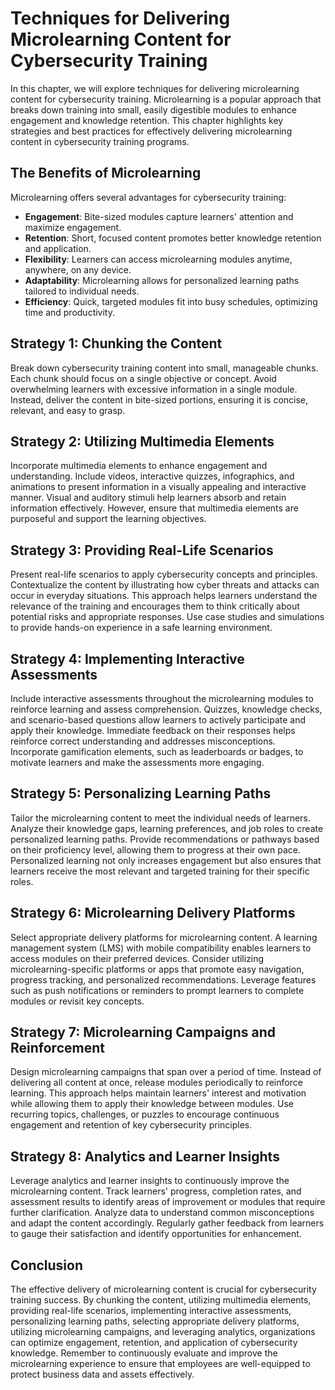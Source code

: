 Techniques for Delivering Microlearning Content for Cybersecurity Training
===================================================================================

In this chapter, we will explore techniques for delivering microlearning content for cybersecurity training. Microlearning is a popular approach that breaks down training into small, easily digestible modules to enhance engagement and knowledge retention. This chapter highlights key strategies and best practices for effectively delivering microlearning content in cybersecurity training programs.

The Benefits of Microlearning
-----------------------------

Microlearning offers several advantages for cybersecurity training:

* **Engagement**: Bite-sized modules capture learners' attention and maximize engagement.
* **Retention**: Short, focused content promotes better knowledge retention and application.
* **Flexibility**: Learners can access microlearning modules anytime, anywhere, on any device.
* **Adaptability**: Microlearning allows for personalized learning paths tailored to individual needs.
* **Efficiency**: Quick, targeted modules fit into busy schedules, optimizing time and productivity.

Strategy 1: Chunking the Content
--------------------------------

Break down cybersecurity training content into small, manageable chunks. Each chunk should focus on a single objective or concept. Avoid overwhelming learners with excessive information in a single module. Instead, deliver the content in bite-sized portions, ensuring it is concise, relevant, and easy to grasp.

Strategy 2: Utilizing Multimedia Elements
-----------------------------------------

Incorporate multimedia elements to enhance engagement and understanding. Include videos, interactive quizzes, infographics, and animations to present information in a visually appealing and interactive manner. Visual and auditory stimuli help learners absorb and retain information effectively. However, ensure that multimedia elements are purposeful and support the learning objectives.

Strategy 3: Providing Real-Life Scenarios
-----------------------------------------

Present real-life scenarios to apply cybersecurity concepts and principles. Contextualize the content by illustrating how cyber threats and attacks can occur in everyday situations. This approach helps learners understand the relevance of the training and encourages them to think critically about potential risks and appropriate responses. Use case studies and simulations to provide hands-on experience in a safe learning environment.

Strategy 4: Implementing Interactive Assessments
------------------------------------------------

Include interactive assessments throughout the microlearning modules to reinforce learning and assess comprehension. Quizzes, knowledge checks, and scenario-based questions allow learners to actively participate and apply their knowledge. Immediate feedback on their responses helps reinforce correct understanding and addresses misconceptions. Incorporate gamification elements, such as leaderboards or badges, to motivate learners and make the assessments more engaging.

Strategy 5: Personalizing Learning Paths
----------------------------------------

Tailor the microlearning content to meet the individual needs of learners. Analyze their knowledge gaps, learning preferences, and job roles to create personalized learning paths. Provide recommendations or pathways based on their proficiency level, allowing them to progress at their own pace. Personalized learning not only increases engagement but also ensures that learners receive the most relevant and targeted training for their specific roles.

Strategy 6: Microlearning Delivery Platforms
--------------------------------------------

Select appropriate delivery platforms for microlearning content. A learning management system (LMS) with mobile compatibility enables learners to access modules on their preferred devices. Consider utilizing microlearning-specific platforms or apps that promote easy navigation, progress tracking, and personalized recommendations. Leverage features such as push notifications or reminders to prompt learners to complete modules or revisit key concepts.

Strategy 7: Microlearning Campaigns and Reinforcement
-----------------------------------------------------

Design microlearning campaigns that span over a period of time. Instead of delivering all content at once, release modules periodically to reinforce learning. This approach helps maintain learners' interest and motivation while allowing them to apply their knowledge between modules. Use recurring topics, challenges, or puzzles to encourage continuous engagement and retention of key cybersecurity principles.

Strategy 8: Analytics and Learner Insights
------------------------------------------

Leverage analytics and learner insights to continuously improve the microlearning content. Track learners' progress, completion rates, and assessment results to identify areas of improvement or modules that require further clarification. Analyze data to understand common misconceptions and adapt the content accordingly. Regularly gather feedback from learners to gauge their satisfaction and identify opportunities for enhancement.

Conclusion
----------

The effective delivery of microlearning content is crucial for cybersecurity training success. By chunking the content, utilizing multimedia elements, providing real-life scenarios, implementing interactive assessments, personalizing learning paths, selecting appropriate delivery platforms, utilizing microlearning campaigns, and leveraging analytics, organizations can optimize engagement, retention, and application of cybersecurity knowledge. Remember to continuously evaluate and improve the microlearning experience to ensure that employees are well-equipped to protect business data and assets effectively.
